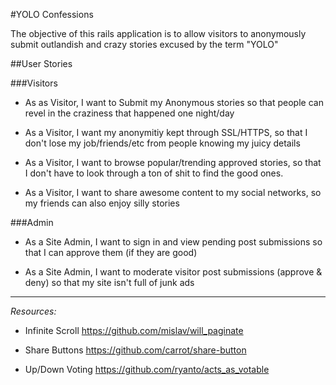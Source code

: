 #YOLO Confessions

The objective of this rails application is to allow visitors to anonymously submit outlandish and crazy stories excused by the term "YOLO"

##User Stories

###Visitors

* As as Visitor, I want to Submit my Anonymous stories so that people can revel in the craziness that happened one night/day

* As a Visitor, I want my anonymitiy kept through SSL/HTTPS, so that I don't lose my job/friends/etc from people knowing my juicy details

* As a Visitor, I want to browse popular/trending approved stories, so that I don't have to look through a ton of shit to find the good ones.

* As a Visitor, I want to share awesome content to my social networks, so my friends can also enjoy silly stories

###Admin

* As a Site Admin, I want to sign in and view pending post submissions so that I can approve them (if they are good)

* As a Site Admin, I want to moderate visitor post submissions (approve & deny) so that my site isn't full of junk ads


----

*Resources:*

* Infinite Scroll https://github.com/mislav/will_paginate

* Share Buttons https://github.com/carrot/share-button

* Up/Down Voting https://github.com/ryanto/acts_as_votable
